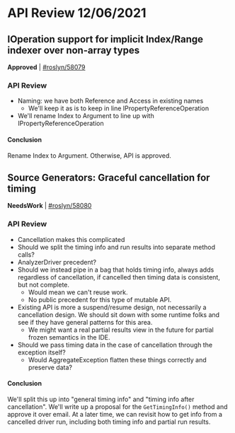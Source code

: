 # API Review 12/06/2021

## IOperation support for implicit Index/Range indexer over non-array types

**Approved** | [#roslyn/58079](https://github.com/dotnet/roslyn/issues/58079#issuecomment-987324439)

### API Review

* Naming: we have both Reference and Access in existing names
    * We'll keep it as is to keep in line IPropertyReferenceOperation
* We'll rename Index to Argument to line up with IPropertyReferenceOperation

#### Conclusion

Rename Index to Argument. Otherwise, API is approved.
## Source Generators: Graceful cancellation for timing

**NeedsWork** | [#roslyn/58080](https://github.com/dotnet/roslyn/issues/58080#issuecomment-987324780)

### API Review

* Cancellation makes this complicated
* Should we split the timing info and run results into separate method calls?
* AnalyzerDriver precedent?
* Should we instead pipe in a bag that holds timing info, always adds regardless of cancellation, if cancelled then timing data is consistent, but not complete.
    * Would mean we can't reuse work.
    * No public precedent for this type of mutable API.
* Existing API is more a suspend/resume design, not necessarily a cancellation design. We should sit down with some runtime folks and see if they have general patterns for this area.
    * We might want a real partial results view in the future for partial frozen semantics in the IDE.
* Should we pass timing data in the case of cancellation through the exception itself?
    * Would AggregateException flatten these things correctly and preserve data?

#### Conclusion

We'll split this up into "general timing info" and "timing info after cancellation". We'll write up a proposal for the `GetTimingInfo()` method and approve it over email. At a later time, we can revisit how to get info from a cancelled driver run, including both timing info and partial run results.
